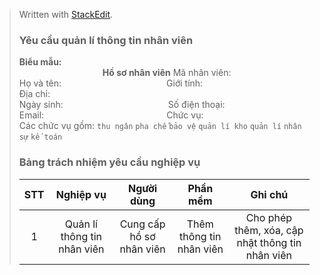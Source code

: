 > Written with [StackEdit](https://stackedit.io/).
>### Yêu cầu quản lí thông tin nhân viên
>**Biểu mẫu:**  
>&ensp;&ensp;&ensp;&ensp;&ensp;&ensp;&ensp;&ensp;&ensp;&ensp;&ensp;&ensp;&ensp;&ensp;&ensp;&ensp;&ensp;&ensp;&ensp;**Hồ sơ nhân viên**
>Mã nhân viên:  
>Họ và tên:&ensp;&ensp;&ensp;&ensp;&ensp;&ensp;&ensp;&ensp;&ensp;&ensp;&ensp;&ensp;&ensp;&ensp;&ensp;&ensp;&ensp;&ensp;&ensp;&ensp;&ensp;&ensp;&ensp;&ensp;Giới tính:  
>Địa chỉ:  
>Ngày sinh:&ensp;&ensp;&ensp;&ensp;&ensp;&ensp;&ensp;&ensp;&ensp;&ensp;&ensp;&ensp;&ensp;&ensp;&ensp;&ensp;&ensp;&ensp;&ensp;&ensp;&ensp;&ensp;&ensp;&ensp;Số điện thoại:  
>Email:&ensp;&ensp;&ensp;&ensp;&ensp;&ensp;&ensp;&ensp;&ensp;&ensp;&ensp;&ensp;&ensp;&ensp;&ensp;&ensp;&ensp;&ensp;&ensp;&ensp;&ensp;&ensp;&ensp;&ensp;&ensp;&ensp;&ensp;&ensp;Chức vụ:  
>Các chức vụ gồm: ` thu ngân ` ` pha chế ` ` bảo vệ ` ` quản lí kho ` ` quản lí ` ` nhân sự ` ` kế toán `
>### Bảng trách nhiệm yêu cầu nghiệp vụ
>| STT |          Nghiệp vụ          |        Người dùng        |         Phần mềm         |                      Ghi chú                     |
>|:---:|:---------------------------:|:------------------------:|:------------------------:|:------------------------------------------------:|
>|  1  | Quản lí thông tin nhân viên | Cung cấp hồ sơ nhân viên | Thêm thông tin nhân viên | Cho phép thêm, xóa, cập nhật thông tin nhân viên |
